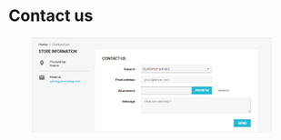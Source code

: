 # Contact us

<figure><img src="../../../.gitbook/assets/image (25).png" alt=""><figcaption></figcaption></figure>

